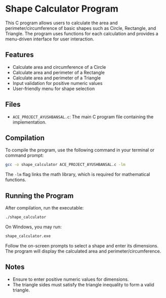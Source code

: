 # Shape Calculator Program

This C program allows users to calculate the area and perimeter/circumference of basic shapes such as Circle, Rectangle, and Triangle. The program uses functions for each calculation and provides a menu-driven interface for user interaction.

## Features

- Calculate area and circumference of a Circle
- Calculate area and perimeter of a Rectangle
- Calculate area and perimeter of a Triangle
- Input validation for positive numeric values
- User-friendly menu for shape selection

## Files

- `ACE_PROJECT_AYUSHBANSAL.c`: The main C program file containing the implementation.

## Compilation

To compile the program, use the following command in your terminal or command prompt:

```bash
gcc -o shape_calculator ACE_PROJECT_AYUSHBANSAL.c -lm
```

The `-lm` flag links the math library, which is required for mathematical functions.

## Running the Program

After compilation, run the executable:

```bash
./shape_calculator
```

On Windows, you may run:

```bash
shape_calculator.exe
```

Follow the on-screen prompts to select a shape and enter its dimensions. The program will display the calculated area and perimeter/circumference.

## Notes

- Ensure to enter positive numeric values for dimensions.
- The triangle sides must satisfy the triangle inequality to form a valid triangle.

